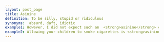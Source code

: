 ```yaml
---
layout: post_page
title: Asinine
definition: To be silly, stupid or ridiculous
synonyms:  absurd, daft, idiotic
example1: However, I did not expect such an  <strong>asinine</strong> comment as I have to watch cyclists rather than the scenery.
example2: Allowing your children to smoke cigarettes is <strong>asinine</strong>.
---
```

